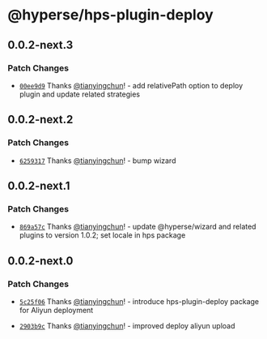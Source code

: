 # @hyperse/hps-plugin-deploy

## 0.0.2-next.3

### Patch Changes

- [`00ee9d9`](https://github.com/hyperse-io/hps/commit/00ee9d99c3354bb7b8bf6c87dc901bbdf07c7183) Thanks [@tianyingchun](https://github.com/tianyingchun)! - add relativePath option to deploy plugin and update related strategies

## 0.0.2-next.2

### Patch Changes

- [`6259317`](https://github.com/hyperse-io/hps/commit/6259317b8ce718d1d7a608a9bdaa7f105723d39e) Thanks [@tianyingchun](https://github.com/tianyingchun)! - bump wizard

## 0.0.2-next.1

### Patch Changes

- [`869a57c`](https://github.com/hyperse-io/hps/commit/869a57c65e81a7f21ab2996fadf168c606747957) Thanks [@tianyingchun](https://github.com/tianyingchun)! - update @hyperse/wizard and related plugins to version 1.0.2; set locale in hps package

## 0.0.2-next.0

### Patch Changes

- [`5c25f06`](https://github.com/hyperse-io/hps/commit/5c25f06066ccc9d7b07f1b6992d01a76ad27c820) Thanks [@tianyingchun](https://github.com/tianyingchun)! - introduce hps-plugin-deploy package for Aliyun deployment

- [`2903b9c`](https://github.com/hyperse-io/hps/commit/2903b9c4ed4d4efa889af250a9687e35fc4f0d6e) Thanks [@tianyingchun](https://github.com/tianyingchun)! - improved deploy aliyun upload
